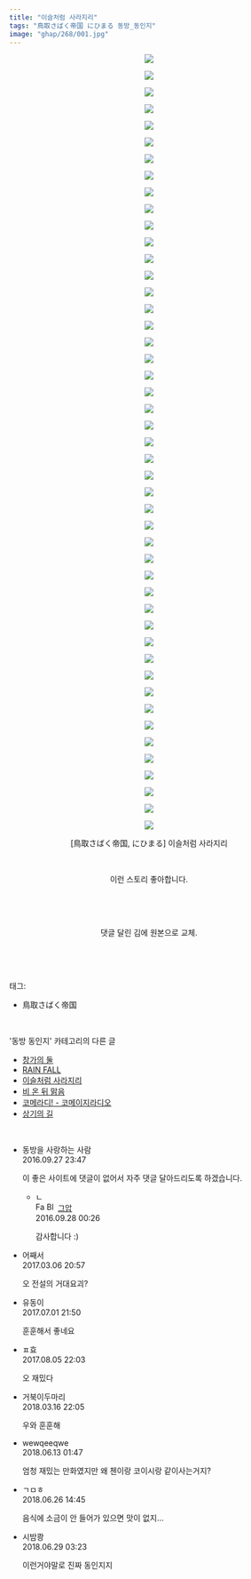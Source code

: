 ```yaml
---
title: "이슬처럼 사라지리"
tags: "鳥取さばく帝国 にひまる 동방_동인지"
image: "ghap/268/001.jpg"
---
```

<div class="article">
<p style="text-align: center; clear: none; float: none;"><img src="{{ site.nasurl }}/ghap/268/001.jpg"/></p>
<p style="text-align: center; clear: none; float: none;"><img src="{{ site.nasurl }}/ghap/268/002.jpg"/></p>
<p style="text-align: center; clear: none; float: none;"><img src="{{ site.nasurl }}/ghap/268/003.jpg"/></p>
<p style="text-align: center; clear: none; float: none;"><img src="{{ site.nasurl }}/ghap/268/004.jpg"/></p>
<p style="text-align: center; clear: none; float: none;"><img src="{{ site.nasurl }}/ghap/268/005.jpg"/></p>
<p style="text-align: center; clear: none; float: none;"><img src="{{ site.nasurl }}/ghap/268/006.jpg"/></p>
<p style="text-align: center; clear: none; float: none;"><img src="{{ site.nasurl }}/ghap/268/007.jpg"/></p>
<p style="text-align: center; clear: none; float: none;"><img src="{{ site.nasurl }}/ghap/268/008.jpg"/></p>
<p style="text-align: center; clear: none; float: none;"><img src="{{ site.nasurl }}/ghap/268/009.jpg"/></p>
<p style="text-align: center; clear: none; float: none;"><img src="{{ site.nasurl }}/ghap/268/010.jpg"/></p>
<p style="text-align: center; clear: none; float: none;"><img src="{{ site.nasurl }}/ghap/268/011.jpg"/></p>
<p style="text-align: center; clear: none; float: none;"><img src="{{ site.nasurl }}/ghap/268/012.jpg"/></p>
<p style="text-align: center; clear: none; float: none;"><img src="{{ site.nasurl }}/ghap/268/013.jpg"/></p>
<p style="text-align: center; clear: none; float: none;"><img src="{{ site.nasurl }}/ghap/268/014.jpg"/></p>
<p style="text-align: center; clear: none; float: none;"><img src="{{ site.nasurl }}/ghap/268/015.jpg"/></p>
<p style="text-align: center; clear: none; float: none;"><img src="{{ site.nasurl }}/ghap/268/016.jpg"/></p>
<p style="text-align: center; clear: none; float: none;"><img src="{{ site.nasurl }}/ghap/268/017.jpg"/></p>
<p style="text-align: center; clear: none; float: none;"><img src="{{ site.nasurl }}/ghap/268/018.jpg"/></p>
<p style="text-align: center; clear: none; float: none;"><img src="{{ site.nasurl }}/ghap/268/019.jpg"/></p>
<p style="text-align: center; clear: none; float: none;"><img src="{{ site.nasurl }}/ghap/268/020.jpg"/></p>
<p style="text-align: center; clear: none; float: none;"><img src="{{ site.nasurl }}/ghap/268/021.jpg"/></p>
<p style="text-align: center; clear: none; float: none;"><img src="{{ site.nasurl }}/ghap/268/022.jpg"/></p>
<p style="text-align: center; clear: none; float: none;"><img src="{{ site.nasurl }}/ghap/268/023.jpg"/></p>
<p style="text-align: center; clear: none; float: none;"><img src="{{ site.nasurl }}/ghap/268/024.jpg"/></p>
<p style="text-align: center; clear: none; float: none;"><img src="{{ site.nasurl }}/ghap/268/025.jpg"/></p>
<p style="text-align: center; clear: none; float: none;"><img src="{{ site.nasurl }}/ghap/268/026.jpg"/></p>
<p style="text-align: center; clear: none; float: none;"><img src="{{ site.nasurl }}/ghap/268/027.jpg"/></p>
<p style="text-align: center; clear: none; float: none;"><img src="{{ site.nasurl }}/ghap/268/028.jpg"/></p>
<p style="text-align: center; clear: none; float: none;"><img src="{{ site.nasurl }}/ghap/268/029.jpg"/></p>
<p style="text-align: center; clear: none; float: none;"><img src="{{ site.nasurl }}/ghap/268/030.jpg"/></p>
<p style="text-align: center; clear: none; float: none;"><img src="{{ site.nasurl }}/ghap/268/031.jpg"/></p>
<p style="text-align: center; clear: none; float: none;"><img src="{{ site.nasurl }}/ghap/268/032.jpg"/></p>
<p style="text-align: center; clear: none; float: none;"><img src="{{ site.nasurl }}/ghap/268/033.jpg"/></p>
<p style="text-align: center; clear: none; float: none;"><img src="{{ site.nasurl }}/ghap/268/034.jpg"/></p>
<p style="text-align: center; clear: none; float: none;"><img src="{{ site.nasurl }}/ghap/268/035.jpg"/></p>
<p style="text-align: center; clear: none; float: none;"><img src="{{ site.nasurl }}/ghap/268/036.jpg"/></p>
<p style="text-align: center; clear: none; float: none;"><img src="{{ site.nasurl }}/ghap/268/037.jpg"/></p>
<p style="text-align: center; clear: none; float: none;"><img src="{{ site.nasurl }}/ghap/268/038.jpg"/></p>
<p style="text-align: center; clear: none; float: none;"><img src="{{ site.nasurl }}/ghap/268/039.jpg"/></p>
<p style="text-align: center; clear: none; float: none;"><img src="{{ site.nasurl }}/ghap/268/040.jpg"/></p>
<p style="text-align: center; clear: none; float: none;"><img src="{{ site.nasurl }}/ghap/268/041.jpg"/></p>
<p style="text-align: center; clear: none; float: none;"><img src="{{ site.nasurl }}/ghap/268/042.jpg"/></p>
<p style="text-align: center; clear: none; float: none;"><img src="{{ site.nasurl }}/ghap/268/043.jpg"/></p>
<p style="text-align: center; clear: none; float: none;"><img src="{{ site.nasurl }}/ghap/268/044.jpg"/></p>
<p style="text-align: center; clear: none; float: none;"><img src="{{ site.nasurl }}/ghap/268/045.jpg"/></p>
<p style="text-align: center; clear: none; float: none;"><img src="{{ site.nasurl }}/ghap/268/046.jpg"/></p>
<p style="text-align: center; clear: none; float: none;"><img src="{{ site.nasurl }}/ghap/268/047.jpg"/></p>
<p style="text-align: center; clear: none; float: none;">[鳥取さばく帝国, にひまる] 이슬처럼 사라지리</p>
<p style="text-align: center; clear: none; float: none;"><br/></p>
<p style="text-align: center; clear: none; float: none;">이런 스토리 좋아합니다.</p>
<p style="text-align: center; clear: none; float: none;"><br/></p>
<p style="text-align: center; clear: none; float: none;"><br/></p>
<p style="text-align: center; clear: none; float: none;">댓글 달린 김에 원본으로 교체.</p>
<p><br/></p>
</div><br/>
<div class="tagTrail">
<p>태그: </p>
<ul>
<li>鳥取さばく帝国</li>
</ul>
</div><br/>
<div class="another">
<p>'동방 동인지' 카테고리의 다른 글</p>
<ul>
<li><a href="/2016-06-19-ghap_270">창가의 둘</a></li>
<li><a href="/2016-06-19-ghap_269">RAIN FALL</a></li>
<li><a href="/2016-06-19-ghap_268">이슬처럼 사라지리</a></li>
<li><a href="/2016-06-19-ghap_267">비 온 뒤 맑음</a></li>
<li><a href="/2016-06-19-ghap_266">코메라디! - 코메이지라디오</a></li>
<li><a href="/2016-06-19-ghap_265">상기의 길</a></li>
</ul>
</div><br/>
<div class="cb_module cb_fluid">
<div class="cb_wrt cb_profile">
<div class="comment">
<ul>
<li class="cb_thumb_off" id="comment14815241">
<div class="cb_comment_area">
<div class="cb_info_area">
<div class="cb_section">
<span class="cb_nick_name">동방을 사랑하는 사람</span>
</div>
<div class="cb_section">
<span class="cb_date">2016.09.27 23:47 </span>
</div>
</div>
<div class="cb_dsc_comment">
<p class="cb_dsc">
											이 좋은 사이트에 댓글이 없어서 자주 댓글 달아드리도록 하겠습니다.
										</p>
</div>
<ul>
<li class="cb_thumb_off" id="comment14815261">
<span class="cb_bu_subnode">ㄴ</span>
<div class="cb_comment_area">
<div class="cb_info_area">
<div class="cb_section">
<span class="cb_nick_name"><img alt="Favicon of https://ghaptouhou.tistory.com" height="16" onerror="this.onerror=null;this.parentNode.removeChild(this)" src="https://ghaptouhou.tistory.com/favicon.ico" width="16"/> <img alt="BlogIcon" height="16" onerror="this.parentNode.removeChild(this)" src="https://ghaptouhou.tistory.com/index.gif" width="16"/> <a href="https://ghaptouhou.tistory.com" onclick="return openLinkInNewWindow(this)"> 그압</a><span class="tistoryProfileLayerTrigger" onclick='TistoryProfile.show(event, this, {"title":"\uc800\uae30 \uc774\uac70 \ub098\uc911\uc5d0 \uc218\uc815 \uac00\ub2a5\ud558\ub098\uc694","url":"https:\/\/ghap.tistory.com","nickname":"\uadf8\uc555","items":[]}); return false;'></span></span>
</div>
<div class="cb_section">
<span class="cb_date">2016.09.28 00:26 </span>
</div>
</div>
<div class="cb_dsc_comment">
<p class="cb_dsc">
																감사합니다 :)
															</p>
</div>
</div>
</li>
</ul>
</div></li>
<li class="cb_thumb_off" id="comment14932875">
<div class="cb_comment_area">
<div class="cb_info_area">
<div class="cb_section">
<span class="cb_nick_name">어째서</span>
</div>
<div class="cb_section">
<span class="cb_date">2017.03.06 20:57 </span>
</div>
</div>
<div class="cb_dsc_comment">
<p class="cb_dsc">
											오 전설의 거대요괴?
										</p>
</div>
</div></li>
<li class="cb_thumb_off" id="comment15027063">
<div class="cb_comment_area">
<div class="cb_info_area">
<div class="cb_section">
<span class="cb_nick_name">유동이</span>
</div>
<div class="cb_section">
<span class="cb_date">2017.07.01 21:50 </span>
</div>
</div>
<div class="cb_dsc_comment">
<p class="cb_dsc">
											훈훈해서 좋네요
										</p>
</div>
</div></li>
<li class="cb_thumb_off" id="comment15052732">
<div class="cb_comment_area">
<div class="cb_info_area">
<div class="cb_section">
<span class="cb_nick_name">ㅍ효</span>
</div>
<div class="cb_section">
<span class="cb_date">2017.08.05 22:03 </span>
</div>
</div>
<div class="cb_dsc_comment">
<p class="cb_dsc">
											오 재밌다
										</p>
</div>
</div></li>
<li class="cb_thumb_off" id="comment15220499">
<div class="cb_comment_area">
<div class="cb_info_area">
<div class="cb_section">
<span class="cb_nick_name">거북이두마리</span>
</div>
<div class="cb_section">
<span class="cb_date">2018.03.16 22:05 </span>
</div>
</div>
<div class="cb_dsc_comment">
<p class="cb_dsc">
											우와 훈훈해<br/>
</p>
</div>
</div></li>
<li class="cb_thumb_off" id="comment15269905">
<div class="cb_comment_area">
<div class="cb_info_area">
<div class="cb_section">
<span class="cb_nick_name">wewqeeqwe</span>
</div>
<div class="cb_section">
<span class="cb_date">2018.06.13 01:47 </span>
</div>
</div>
<div class="cb_dsc_comment">
<p class="cb_dsc">
											엄청 재밌는 만화였지만 왜 첸이랑 코이시랑 같이사는거지?<br/>
</p>
</div>
</div></li>
<li class="cb_thumb_off" id="comment15277007">
<div class="cb_comment_area">
<div class="cb_info_area">
<div class="cb_section">
<span class="cb_nick_name">ㄱㅁㅎ</span>
</div>
<div class="cb_section">
<span class="cb_date">2018.06.26 14:45 </span>
</div>
</div>
<div class="cb_dsc_comment">
<p class="cb_dsc">
											음식에 소금이 안 들어가 있으면 맛이 없지...
										</p>
</div>
</div></li>
<li class="cb_thumb_off" id="comment15278308">
<div class="cb_comment_area">
<div class="cb_info_area">
<div class="cb_section">
<span class="cb_nick_name">시밤쾅</span>
</div>
<div class="cb_section">
<span class="cb_date">2018.06.29 03:23 </span>
</div>
</div>
<div class="cb_dsc_comment">
<p class="cb_dsc">
											이런거야말로 진짜 동인지지
										</p>
</div>
</div></li>
</ul>
</div>
</div><!-- commentList close -->
</div><br/>

